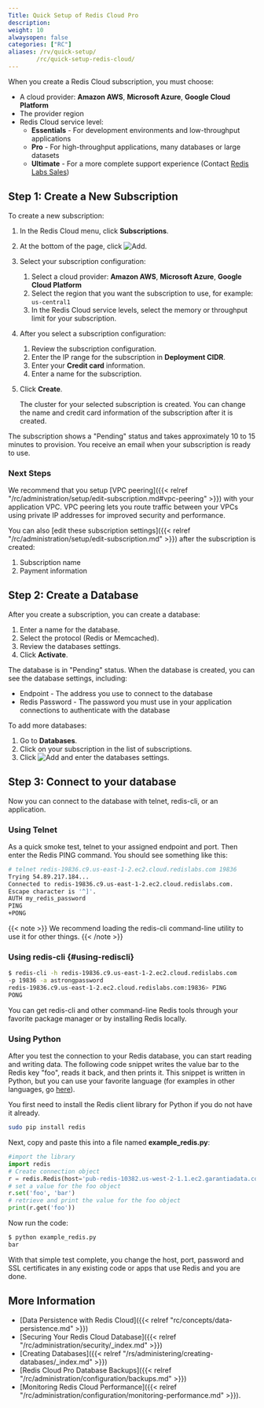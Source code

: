 ```yaml
---
Title: Quick Setup of Redis Cloud Pro
description:
weight: 10
alwaysopen: false
categories: ["RC"]
aliases: /rv/quick-setup/
        /rc/quick-setup-redis-cloud/
---
```

When you create a Redis Cloud subscription, you must choose:

- A cloud provider: **Amazon AWS**, **Microsoft Azure**, **Google Cloud Platform**
- The provider region
- Redis Cloud service level:
    - **Essentials** - For development environments and low-throughput applications
    - **Pro** - For high-throughput applications, many databases or large datasets
    - **Ultimate** - For a more complete support experience (Contact [Redis Labs Sales](https://redislabs.com/redis-enterprise-cloud/pricing/))

## Step 1: Create a New Subscription

To create a new subscription:

1. In the Redis Cloud menu, click **Subscriptions**.
1. At the bottom of the page, click ![Add](/images/rs/icon_add.png#no-click "Add").
1. Select your subscription configuration:
    1. Select a cloud provider: **Amazon AWS**, **Microsoft Azure**, **Google Cloud Platform**
    1. Select the region that you want the subscription to use, for example: `us-central1`
    1. In the Redis Cloud service levels, select the memory or throughput limit for your subscription.
1. After you select a subscription configuration:
    1. Review the subscription configuration.
    1. Enter the IP range for the subscription in **Deployment CIDR**.
    1. Enter your **Credit card** information.
    1. Enter a name for the subscription.
1. Click **Create**.

    The cluster for your selected subscription is created.
    You can change the name and credit card information of the subscription after it is created.

The subscription shows a "Pending" status and takes approximately 10 to 15 minutes to provision.
You receive an email when your subscription is ready to use.

### Next Steps

We recommend that you setup [VPC peering]({{< relref "/rc/administration/setup/edit-subscription.md#vpc-peering" >}}) with your application VPC.
VPC peering lets you route traffic between your VPCs using private IP addresses for improved security and performance.

You can also [edit these subscription settings]({{< relref "/rc/administration/setup/edit-subscription.md" >}}) after the subscription is created:

1. Subscription name
1. Payment information

## Step 2: Create a Database

After you create a subscription, you can create a database:

1. Enter a name for the database.
1. Select the protocol (Redis or Memcached).
1. Review the databases settings.
1. Click **Activate**.

The database is in "Pending" status.
When the database is created, you can see the database settings, including:

- Endpoint - The address you use to connect to the database
- Redis Password - The password you must use in your application connections to authenticate with the database

To add more databases:

1. Go to **Databases**.
1. Click on your subscription in the list of subscriptions.
1. Click ![Add](/images/rs/icon_add.png#no-click "Add") and enter the databases settings.

## Step 3: Connect to your database

Now you can connect to the database with telnet, redis-cli, or an application.

### Using Telnet

As a quick smoke test, telnet to your assigned endpoint and port. Then
enter the Redis PING command. You should see something like this:

```sh
# telnet redis-19836.c9.us-east-1-2.ec2.cloud.redislabs.com 19836
Trying 54.89.217.184...
Connected to redis-19836.c9.us-east-1-2.ec2.cloud.redislabs.com.
Escape character is '^]'.
AUTH my_redis_password
PING
+PONG
```

{{< note >}}
We recommend loading the redis-cli command-line utility to use it for other things.
{{< /note >}}

### Using redis-cli {#using-rediscli}

```sh
$ redis-cli -h redis-19836.c9.us-east-1-2.ec2.cloud.redislabs.com
-p 19836 -a astrongpassword
redis-19836.c9.us-east-1-2.ec2.cloud.redislabs.com:19836> PING
PONG
```

You can get redis-cli and other command-line Redis tools through your
favorite package manager or by installing Redis locally.

### Using Python

After you test the connection to your Redis database, you can
start reading and writing data. The following code snippet writes the
value bar to the Redis key "foo", reads it back, and then prints it.
This snippet is written in Python, but you can use your favorite
language (for examples in other languages, go
[here](https://redislabs.com/resources/how-to-redis-enterprise/)).

You first need to install the Redis client library for Python if you do
not have it already.

```sh
sudo pip install redis
```

Next, copy and paste this into a file named
**example_redis.py**:

```python
#import the library
import redis
# Create connection object
r = redis.Redis(host='pub-redis-10382.us-west-2-1.1.ec2.garantiadata.com', port=10382)
# set a value for the foo object
r.set('foo', 'bar')
# retrieve and print the value for the foo object
print(r.get('foo'))
```

Now run the code:

```sh
$ python example_redis.py
bar
```

With that simple test complete, you change the host, port, password and SSL certificates
in any existing code or apps that use Redis and you are done.

## More Information

- [Data Persistence with Redis Cloud]({{< relref "rc/concepts/data-persistence.md" >}})
- [Securing Your Redis Cloud Database]({{< relref "/rc/administration/security/_index.md" >}})
- [Creating Databases]({{< relref "/rs/administering/creating-databases/_index.md" >}})
- [Redis Cloud Pro Database Backups]({{< relref "/rc/administration/configuration/backups.md" >}})
- [Monitoring Redis Cloud Performance]({{< relref "/rc/administration/configuration/monitoring-performance.md" >}}).
